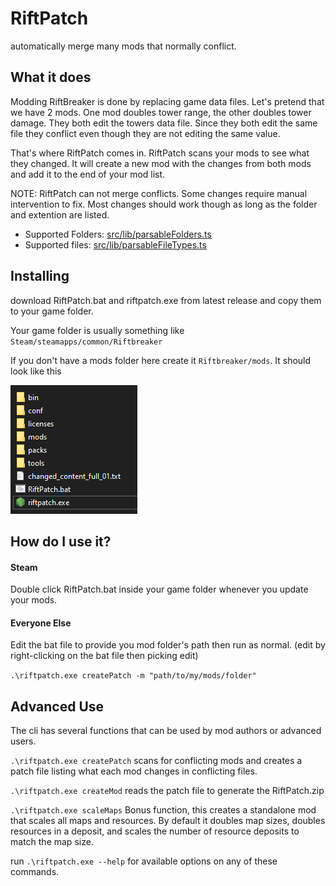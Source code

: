 # RiftPatch

automatically merge many mods that normally conflict.

## What it does

Modding RiftBreaker is done by replacing game data files.
Let's pretend that we have 2 mods. One mod doubles tower range, the other doubles tower damage.
They both edit the towers data file. Since they both edit the same file they conflict even though they are not editing
the same value.

That's where RiftPatch comes in. RiftPatch scans your mods to see what they changed.
It will create a new mod with the changes from both mods and add it to the end of your mod list.

NOTE: RiftPatch can not merge conflicts. Some changes require manual intervention to fix. Most changes should work
though as long as the folder and extention are listed.

* Supported Folders: [src/lib/parsableFolders.ts](src/lib/parsableFolders.ts)
* Supported files: [src/lib/parsableFileTypes.ts](src/lib/parsableFileTypes.ts)

## Installing

download RiftPatch.bat and riftpatch.exe from latest release and copy them to your game folder.

Your game folder is usually something like `Steam/steamapps/common/Riftbreaker`

If you don't have a mods folder here create it `Riftbreaker/mods`. It should look like this

![riftbreaker folder](riftbreakerfolder.png?raw=true)

## How do I use it?

#### Steam

Double click RiftPatch.bat inside your game folder whenever you update your mods.

#### Everyone Else

Edit the bat file to provide you mod folder's path then run as normal. (edit by right-clicking on the bat file then picking edit)

`.\riftpatch.exe createPatch -m "path/to/my/mods/folder"`

## Advanced Use

The cli has several functions that can be used by mod authors or advanced users.

`.\riftpatch.exe createPatch` scans for conflicting mods and creates a patch file listing what each mod changes in
conflicting files.

`.\riftpatch.exe createMod` reads the patch file to generate the RiftPatch.zip

`.\riftpatch.exe scaleMaps` Bonus function, this creates a standalone mod that scales all maps and resources. By default
it doubles map sizes, doubles resources in a deposit, and scales the number of resource deposits to match the map size.

run `.\riftpatch.exe --help` for available options on any of these commands.

